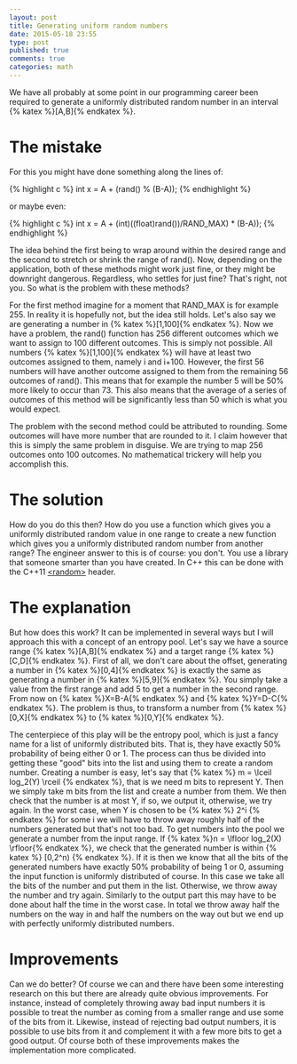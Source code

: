 ```yaml
---
layout: post
title: Generating uniform random numbers
date: 2015-05-18 23:55
type: post
published: true
comments: true
categories: math
---
```


We have all probably at some point in our programming career been required to generate a uniformly distributed random number in an interval {% katex %}[A,B]{% endkatex %}.

# The mistake

For this you might have done something along the lines of:

{% highlight c %}
int x = A + (rand() % (B-A));
{% endhighlight %}

or maybe even:

{% highlight c %}
int x = A + (int)((float)rand())/RAND_MAX) * (B-A));
{% endhighlight %}

The idea behind the first being to wrap around within the desired range and the second to stretch or shrink the range of rand().
Now, depending on the application, both of these methods might work just fine, or they might be downright dangerous.
Regardless, who settles for just fine? That's right, not you. So what is the problem with these methods?

For the first method imagine for a moment that RAND_MAX is for example 255. In reality it is hopefully not, but the idea still holds.
Let's also say we are generating a number in {% katex %}[1,100]{% endkatex %}. Now we have a problem, the rand() function has 256 different outcomes which we want to assign to 100 different outcomes.
This is simply not possible. All numbers {% katex %}[1,100]{% endkatex %} will have at least two outcomes assigned to them, namely i and i+100.
However, the first 56 numbers will have another outcome assigned to them from the remaining 56 outcomes of rand().
This means that for example the number 5 will be 50% more likely to occur than 73.
This also means that the average of a series of outcomes of this method will be significantly less than 50 which is what you would expect.

The problem with the second method could be attributed to rounding. Some outcomes will have more number that are rounded to it.
I claim however that this is simply the same problem in disguise. We are trying to map 256 outcomes onto 100 outcomes. No mathematical trickery will help you accomplish this.

# The solution
How do you do this then? How do you use a function which gives you a uniformly distributed random value in one range to create a new function which gives you a uniformly distributed random number from another range?
The engineer answer to this is of course: you don't. You use a library that someone smarter than you have created. In C++ this can be done with the C++11 [\<random\>](http://en.cppreference.com/w/cpp/numeric/random) header.

# The explanation
But how does this work? It can be implemented in several ways but I will approach this with a concept of an entropy pool. Let's say we have a source range {% katex %}[A,B]{% endkatex %} and a target range {% katex %}[C,D]{% endkatex %}.
First of all, we don't care about the offset, generating a number in {% katex %}[0,4]{% endkatex %} is exactly the same as generating a number in {% katex %}[5,9]{% endkatex %}. You simply take a value from the first range and add 5 to get a number in the second range.
From now on {% katex %}X=B-A{% endkatex %} and {% katex %}Y=D-C{% endkatex %}. The problem is thus, to transform a number from {% katex %}[0,X]{% endkatex %} to {% katex %}[0,Y]{% endkatex %}.

The centerpiece of this play will be the entropy pool, which is just a fancy name for a list of uniformly distributed bits.
That is, they have exactly 50% probability of being either 0 or 1.
The process can thus be divided into getting these "good" bits into the list and using them to create a random number.
Creating a number is easy, let's say that {% katex %} m = \lceil log_2(Y) \rceil {% endkatex %}, that is we need m bits to represent Y. Then we simply take m bits from the list and create a number from them.
We then check that the number is at most Y, if so, we output it, otherwise, we try again.
In the worst case, when Y is chosen to be {% katex %} 2^i {% endkatex %} for some i we will have to throw away roughly half of the numbers generated but that's not too bad.
To get numbers into the pool we generate a number from the input range. If {% katex %}n = \lfloor log_2(X) \rfloor{% endkatex %}, we check that the generated number is within {% katex %} [0,2^n) {% endkatex %}.
If it is then we know that all the bits of the generated numbers have exactly 50% probability of being 1 or 0, assuming the input function is uniformly distributed of course.
In this case we take all the bits of the number and put them in the list. Otherwise, we throw away the number and try again. Similarly to the output part this may have to be done about half the time in the worst case.
In total we throw away half the numbers on the way in and half the numbers on the way out but we end up with perfectly uniformly distributed numbers.

# Improvements
Can we do better? Of course we can and there have been some interesting research on this but there are already quite obvious improvements.
For instance, instead of completely throwing away bad input numbers it is possible to treat the number as coming from a smaller range and use some of the bits from it.
Likewise, instead of rejecting bad output numbers, it is possible to use bits from it and complement it with a few more bits to get a good output.
Of course both of these improvements makes the implementation more complicated.
